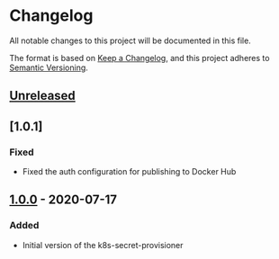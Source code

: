 # Changelog
All notable changes to this project will be documented in this file.

The format is based on [Keep a Changelog](https://keepachangelog.com/en/1.0.0/),
and this project adheres to [Semantic Versioning](https://semver.org/spec/v2.0.0.html).

## [Unreleased]

## [1.0.1]
### Fixed
- Fixed the auth configuration for publishing to Docker Hub

## [1.0.0] - 2020-07-17
### Added
- Initial version of the k8s-secret-provisioner

[Unreleased]: https://github.com/deviceinsight/k8s-secret-provisioner/compare/1.0.1...HEAD
[1.0.0]: https://github.com/deviceinsight/k8s-secret-provisioner/releases/tag/1.0.1
[1.0.0]: https://github.com/deviceinsight/k8s-secret-provisioner/releases/tag/1.0.0
